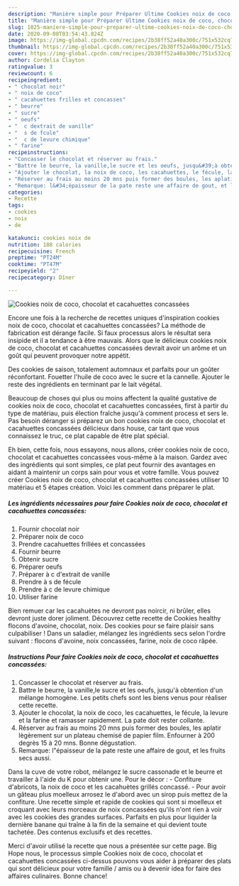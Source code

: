 ```yaml
---
description: "Manière simple pour Préparer Ultime Cookies noix de coco, chocolat et cacahuettes concassées"
title: "Manière simple pour Préparer Ultime Cookies noix de coco, chocolat et cacahuettes concassées"
slug: 1025-maniere-simple-pour-preparer-ultime-cookies-noix-de-coco-chocolat-et-cacahuettes-concassees
date: 2020-09-08T03:54:43.824Z
image: https://img-global.cpcdn.com/recipes/2b38ff52a40a300c/751x532cq70/cookies-noix-de-coco-chocolat-et-cacahuettes-concassees-photo-principale-de-la-recette.jpg
thumbnail: https://img-global.cpcdn.com/recipes/2b38ff52a40a300c/751x532cq70/cookies-noix-de-coco-chocolat-et-cacahuettes-concassees-photo-principale-de-la-recette.jpg
cover: https://img-global.cpcdn.com/recipes/2b38ff52a40a300c/751x532cq70/cookies-noix-de-coco-chocolat-et-cacahuettes-concassees-photo-principale-de-la-recette.jpg
author: Cordelia Clayton
ratingvalue: 3
reviewcount: 6
recipeingredient:
- " chocolat noir"
- " noix de coco"
- " cacahuettes frilles et concasses"
- " beurre"
- " sucre"
- " oeufs"
- "  c dextrait de vanille"
- "  s de fcule"
- "  c de levure chimique"
- " farine"
recipeinstructions:
- "Concasser le chocolat et réserver au frais."
- "Battre le beurre, la vanille,le sucre et les oeufs, jusqu&#39;à obtention d&#39;un mélange homogène. Les petits chefs sont les biens venus pour réaliser cette recette."
- "Ajouter le chocolat, la noix de coco, les cacahuettes, le fécule, la levure et la farine et ramasser rapidement. La pate doit rester collante."
- "Réserver au frais au moins 20 mns puis former des boules, les aplatir lègèrement sur un plateau chemisé de papier film. Enfourner à 200 degrès 15 à 20 mns. Bonne dégustation."
- "Remarque: l&#34;épaisseur de la pate reste une affaire de gout, et les fruits secs aussi."
categories:
- Recette
tags:
- cookies
- noix
- de

katakunci: cookies noix de 
nutrition: 188 calories
recipecuisine: French
preptime: "PT24M"
cooktime: "PT47M"
recipeyield: "2"
recipecategory: Dîner

---
```



![Cookies noix de coco, chocolat et cacahuettes concassées](https://img-global.cpcdn.com/recipes/2b38ff52a40a300c/751x532cq70/cookies-noix-de-coco-chocolat-et-cacahuettes-concassees-photo-principale-de-la-recette.jpg)

Encore une fois à la recherche de recettes uniques d'inspiration cookies noix de coco, chocolat et cacahuettes concassées? La méthode de fabrication est dérange facile. Si faux processus alors le résultat sera insipide et il a tendance à être mauvais. Alors que le délicieux cookies noix de coco, chocolat et cacahuettes concassées devrait avoir un arôme et un goût qui peuvent provoquer notre appétit.

Des cookies de saison, totalement automnaux et parfaits pour un goûter réconfortant. Fouetter l&#39;huile de coco avec le sucre et la cannelle. Ajouter le reste des ingrédients en terminant par le lait végétal.

Beaucoup de choses qui plus ou moins affectent la qualité gustative de cookies noix de coco, chocolat et cacahuettes concassées, first à partir du type de matériau, puis élection fraîche jusqu'à comment process et sers le. Pas besoin déranger si préparez un bon cookies noix de coco, chocolat et cacahuettes concassées délicieux dans house, car tant que vous connaissez le truc, ce plat capable de être plat spécial.


Eh bien, cette fois, nous essayons, nous allons, créer cookies noix de coco, chocolat et cacahuettes concassées vous-même à la maison. Gardez avec des ingrédients qui sont simples, ce plat peut fournir des avantages en aidant à maintenir un corps sain pour vous et votre famille. Vous pouvez créer Cookies noix de coco, chocolat et cacahuettes concassées utiliser 10 matériau et 5 étapes création. Voici les comment dans préparer le plat.

<!--inarticleads1-->

##### Les ingrédients nécessaires pour faire Cookies noix de coco, chocolat et cacahuettes concassées:

1. Fournir  chocolat noir
1. Préparer  noix de coco
1. Prendre  cacahuettes frillées et concassées
1. Fournir  beurre
1. Obtenir  sucre
1. Préparer  oeufs
1. Préparer  à c d&#39;extrait de vanille
1. Prendre  à s de fécule
1. Prendre  à c de levure chimique
1. Utiliser  farine


Bien remuer car les cacahuètes ne devront pas noircir, ni brûler, elles devront juste dorer joliment. Découvrez cette recette de Cookies healthy flocons d&#39;avoine, chocolat, noix. Des cookies pour se faire plaisir sans culpabiliser ! Dans un saladier, mélangez les ingrédients secs selon l&#39;ordre suivant : flocons d&#39;avoine, noix concassées, farine, noix de coco râpée. 

<!--inarticleads2-->

##### Instructions Pour faire Cookies noix de coco, chocolat et cacahuettes concassées:

1. Concasser le chocolat et réserver au frais.
1. Battre le beurre, la vanille,le sucre et les oeufs, jusqu&#39;à obtention d&#39;un mélange homogène. Les petits chefs sont les biens venus pour réaliser cette recette.
1. Ajouter le chocolat, la noix de coco, les cacahuettes, le fécule, la levure et la farine et ramasser rapidement. La pate doit rester collante.
1. Réserver au frais au moins 20 mns puis former des boules, les aplatir lègèrement sur un plateau chemisé de papier film. Enfourner à 200 degrès 15 à 20 mns. Bonne dégustation.
1. Remarque: l&#34;épaisseur de la pate reste une affaire de gout, et les fruits secs aussi.


Dans la cuve de votre robot, mélangez le sucre cassonade et le beurre et travailler à l&#39;aide du K pour obtenir une. Pour le décor : - Confiture d&#39;abricots, la noix de coco et les cacahuètes grillés concassé. - Pour avoir un gâteau plus moelleux arrosez le d&#39;abord avec un sirop puis mettez de la confiture. Une recette simple et rapide de cookies qui sont si moelleux et croquant avec leurs morceaux de noix concassées qu&#39;ils n&#39;ont rien à voir avec les cookies des grandes surfaces. Parfaits en plus pour liquider la dernière banane qui traîne à la fin de la semaine et qui devient toute tachetée. Des contenus exclusifs et des recettes. 


Merci d'avoir utilisé la recette que nous a présentée sur cette page. Big Hope nous, le processus simple Cookies noix de coco, chocolat et cacahuettes concassées ci-dessus pouvons vous aider à préparer des plats qui sont délicieux pour votre famille / amis ou à devenir idea for faire des affaires culinaires. Bonne chance!
